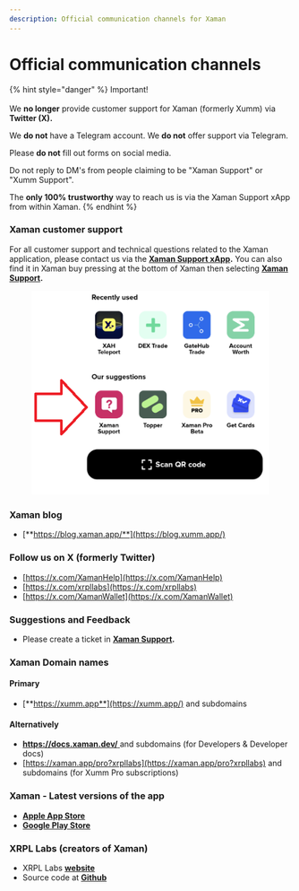 ```yaml
---
description: Official communication channels for Xaman
---
```


# Official communication channels

{% hint style="danger" %}
Important!\
\
We **no longer** provide customer support for Xaman (formerly Xumm) via **Twitter (X).**&#x20;

We **do not** have a Telegram account. We **do not** offer support via Telegram.

Please **do not** fill out forms on social media.&#x20;

Do not reply to DM's from people claiming to be "Xaman Support" or "Xumm Support".&#x20;

The **only 100% trustworthy** way to reach us is via the Xaman Support xApp from within Xaman.
{% endhint %}

### Xaman customer support

For all customer support and technical questions related to the Xaman application, please contact us via the [**Xaman Support xApp**](https://xumm.app/detect/xapp:xumm.support?ref=helpcenter)**.** You can also find it in Xaman buy pressing <img src="../.gitbook/assets/image (2) (1) (4).png" alt="" data-size="line">at the bottom of Xaman then selecting [**Xaman Support**](https://xumm.app/detect/xapp:xumm.support?ref=helpcenter)**.**

<figure><img src="../.gitbook/assets/Xaman Support.png" alt=""><figcaption></figcaption></figure>

### Xaman blog  <a href="#h_e9d18079e4" id="h_e9d18079e4"></a>

* [**https://blog.xaman.app/**](https://blog.xumm.app/)

### Follow us on X (formerly Twitter)

* [https://x.com/XamanHelp](https://x.com/XamanHelp)
* [https://x.com/xrpllabs](https://x.com/xrpllabs)
* [https://x.com/XamanWallet](https://x.com/XamanWallet)

### Suggestions and Feedback

* Please create a ticket in [**Xaman Support**](https://xumm.app/detect/xapp:xumm.support?ref=helpcenter)**.**

### Xaman Domain names <a href="#h_772bad7bdc" id="h_772bad7bdc"></a>

#### **Primary** <a href="#h_640ba6991b" id="h_640ba6991b"></a>

* [**https://xumm.app**](https://xumm.app/) and subdomains

#### **Alternatively** <a href="#h_1bf826eada" id="h_1bf826eada"></a>

* [**https://docs.xaman.dev/**  ](https://docs.xumm.dev/)and subdomains (for Developers & Developer docs)
* [https://xaman.app/pro?xrpllabs](https://xaman.app/pro?xrpllabs) and subdomains (for Xumm Pro subscriptions)

### **Xaman - Latest versions of the app** <a href="#h_c79d5ef4b1" id="h_c79d5ef4b1"></a>

* [**Apple App Store**](https://apps.apple.com/us/app/xumm/id1492302343?l=nl\&ls=1)
* [**Google Play Store**](https://play.google.com/store/apps/details?id=com.xrpllabs.xumm)

### XRPL Labs (creators of Xaman) <a href="#h_ab0f4368eb" id="h_ab0f4368eb"></a>

* XRPL Labs [**website**](https://xaman.app/)
* Source code at [**Github**](https://github.com/XRPL-Labs/)
